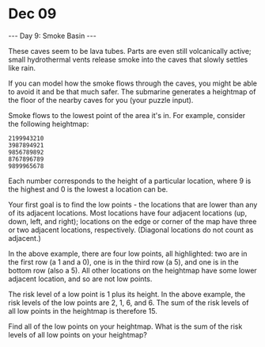 # Dec 09

--- Day 9: Smoke Basin ---

These caves seem to be lava tubes. 
Parts are even still volcanically active; 
small hydrothermal vents release smoke into the caves that slowly settles like rain.

If you can model how the smoke flows through the caves, 
you might be able to avoid it and be that much safer. 
The submarine generates a heightmap of the floor of the nearby caves for you 
(your puzzle input).

Smoke flows to the lowest point of the area it's in. 
For example, consider the following heightmap:

```
2199943210
3987894921
9856789892
8767896789
9899965678
```

Each number corresponds to the height of a particular location, 
where 9 is the highest and 0 is the lowest a location can be.

Your first goal is to find the low points - 
the locations that are lower than any of its adjacent locations. 
Most locations have four adjacent locations (up, down, left, and right); 
locations on the edge or corner of the map have three or two adjacent locations, respectively. 
(Diagonal locations do not count as adjacent.)

In the above example, there are four low points, all highlighted: 
two are in the first row (a 1 and a 0), 
one is in the third row (a 5), 
and one is in the bottom row (also a 5). 
All other locations on the heightmap have some lower adjacent location, 
and so are not low points.

The risk level of a low point is 1 plus its height. 
In the above example, the risk levels of the low points are 2, 1, 6, and 6. 
The sum of the risk levels of all low points in the heightmap is therefore 15.

Find all of the low points on your heightmap. 
What is the sum of the risk levels of all low points on your heightmap?

